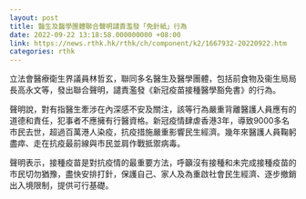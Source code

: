 ```yaml
---
layout: post
title: 醫生及醫學團體聯合聲明譴責濫發「免針紙」行為
date: 2022-09-22 13:18:58.000000000 +08:00
link: https://news.rthk.hk/rthk/ch/component/k2/1667932-20220922.htm
categories: rthk
---
```


立法會醫療衛生界議員林哲玄，聯同多名醫生及醫學團體，包括前食物及衞生局局長高永文等，發出聯合聲明，譴責濫發《新冠疫苗接種醫學豁免書》的行為。

聲明說，對有指醫生牽涉在內深感不安及關注，該等行為嚴重背離醫護人員應有的道德和責任，犯事者不應擁有行醫資格。新冠疫情肆虐香港3年，導致9000多名市民去世，超過百萬港人染疫，抗疫措施嚴重影響民生經濟。幾年來醫護人員鞠躬盡瘁、走在抗疫最前線與市民並肩作戰抵禦病毒。

聲明表示，接種疫苗是對抗疫情的最重要方法，呼籲沒有接種和未完成接種疫苗的市民切勿猶豫，盡快安排打針，保護自己、家人及為重啟社會民生經濟、逐步撤銷出入境限制，提供可行基礎。
